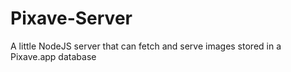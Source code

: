 # Pixave-Server
A little NodeJS server that can fetch and serve images stored in a Pixave.app database
